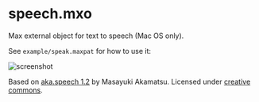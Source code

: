 # speech.mxo

Max external object for text to speech (Mac OS only).

See `example/speak.maxpat` for how to use it:

![screenshot](http://i47.tinypic.com/140ajkk.png)

Based on [aka.speech 1.2](http://www.iamas.ac.jp/~aka/max/#aka_speech) by Masayuki Akamatsu. Licensed under [creative commons](http://creativecommons.org/licenses/by-sa/3.0/).

